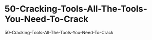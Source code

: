 # 50-Cracking-Tools-All-The-Tools-You-Need-To-Crack
50-Cracking-Tools-All-The-Tools-You-Need-To-Crack
